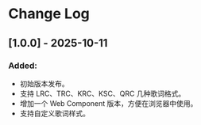# Change Log

## [1.0.0] - 2025-10-11

### Added:

- 初始版本发布。
- 支持 LRC、TRC、KRC、KSC、QRC 几种歌词格式。
- 增加一个 Web Component 版本，方便在浏览器中使用。
- 支持自定义歌词样式。
